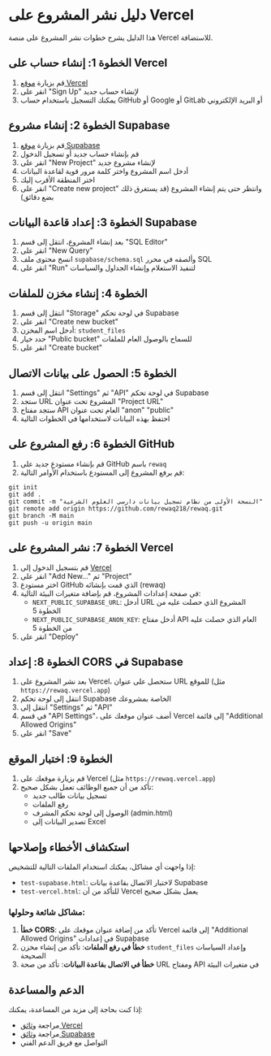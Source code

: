 # دليل نشر المشروع على Vercel

هذا الدليل يشرح خطوات نشر المشروع على منصة Vercel للاستضافة.

## الخطوة 1: إنشاء حساب على Vercel

1. قم بزيارة [موقع Vercel](https://vercel.com)
2. انقر على "Sign Up" لإنشاء حساب جديد
3. يمكنك التسجيل باستخدام حساب GitHub أو Google أو GitLab أو البريد الإلكتروني

## الخطوة 2: إنشاء مشروع Supabase

1. قم بزيارة [موقع Supabase](https://supabase.com)
2. قم بإنشاء حساب جديد أو تسجيل الدخول
3. انقر على "New Project" لإنشاء مشروع جديد
4. أدخل اسم المشروع واختر كلمة مرور قوية لقاعدة البيانات
5. اختر المنطقة الأقرب إليك
6. انقر على "Create new project" وانتظر حتى يتم إنشاء المشروع (قد يستغرق ذلك بضع دقائق)

## الخطوة 3: إعداد قاعدة البيانات Supabase

1. بعد إنشاء المشروع، انتقل إلى قسم "SQL Editor"
2. انقر على "New Query"
3. انسخ محتوى ملف `supabase/schema.sql` وألصقه في محرر SQL
4. انقر على "Run" لتنفيذ الاستعلام وإنشاء الجداول والسياسات

## الخطوة 4: إنشاء مخزن للملفات

1. انتقل إلى قسم "Storage" في لوحة تحكم Supabase
2. انقر على "Create new bucket"
3. أدخل اسم المخزن: `student_files`
4. حدد خيار "Public bucket" للسماح بالوصول العام للملفات
5. انقر على "Create bucket"

## الخطوة 5: الحصول على بيانات الاتصال

1. انتقل إلى قسم "Settings" ثم "API" في لوحة تحكم Supabase
2. ستجد URL المشروع تحت عنوان "Project URL"
3. ستجد مفتاح API العام تحت عنوان "anon" "public"
4. احتفظ بهذه البيانات لاستخدامها في الخطوات التالية

## الخطوة 6: رفع المشروع على GitHub

1. قم بإنشاء مستودع جديد على GitHub باسم `rewaq`
2. قم برفع المشروع إلى المستودع باستخدام الأوامر التالية:

```
git init
git add .
git commit -m "النسخة الأولى من نظام تسجيل بيانات دارسي العلوم الشرعية"
git remote add origin https://github.com/rewaq218/rewaq.git
git branch -M main
git push -u origin main
```

## الخطوة 7: نشر المشروع على Vercel

1. قم بتسجيل الدخول إلى [Vercel](https://vercel.com)
2. انقر على "Add New..." ثم "Project"
3. اختر مستودع GitHub الذي قمت بإنشائه (rewaq)
4. في صفحة إعدادات المشروع، قم بإضافة متغيرات البيئة التالية:
   - `NEXT_PUBLIC_SUPABASE_URL`: أدخل URL المشروع الذي حصلت عليه من الخطوة 5
   - `NEXT_PUBLIC_SUPABASE_ANON_KEY`: أدخل مفتاح API العام الذي حصلت عليه من الخطوة 5
5. انقر على "Deploy"

## الخطوة 8: إعداد CORS في Supabase

1. بعد نشر المشروع على Vercel، ستحصل على عنوان URL للموقع (مثل `https://rewaq.vercel.app`)
2. انتقل إلى لوحة تحكم Supabase الخاصة بمشروعك
3. انتقل إلى "Settings" ثم "API"
4. في قسم "API Settings"، أضف عنوان موقعك على Vercel إلى قائمة "Additional Allowed Origins"
5. انقر على "Save"

## الخطوة 9: اختبار الموقع

1. قم بزيارة موقعك على Vercel (مثل `https://rewaq.vercel.app`)
2. تأكد من أن جميع الوظائف تعمل بشكل صحيح:
   - تسجيل بيانات طالب جديد
   - رفع الملفات
   - الوصول إلى لوحة تحكم المشرف (admin.html)
   - تصدير البيانات إلى Excel

## استكشاف الأخطاء وإصلاحها

إذا واجهت أي مشاكل، يمكنك استخدام الملفات التالية للتشخيص:

- `test-supabase.html`: لاختبار الاتصال بقاعدة بيانات Supabase
- `test-vercel.html`: للتأكد من أن Vercel يعمل بشكل صحيح

### مشاكل شائعة وحلولها:

1. **خطأ CORS**: تأكد من إضافة عنوان موقعك على Vercel إلى قائمة "Additional Allowed Origins" في إعدادات Supabase
2. **خطأ في رفع الملفات**: تأكد من إنشاء مخزن `student_files` وإعداد السياسات الصحيحة
3. **خطأ في الاتصال بقاعدة البيانات**: تأكد من صحة URL ومفتاح API في متغيرات البيئة

## الدعم والمساعدة

إذا كنت بحاجة إلى مزيد من المساعدة، يمكنك:

- مراجعة [وثائق Vercel](https://vercel.com/docs)
- مراجعة [وثائق Supabase](https://supabase.com/docs)
- التواصل مع فريق الدعم الفني
